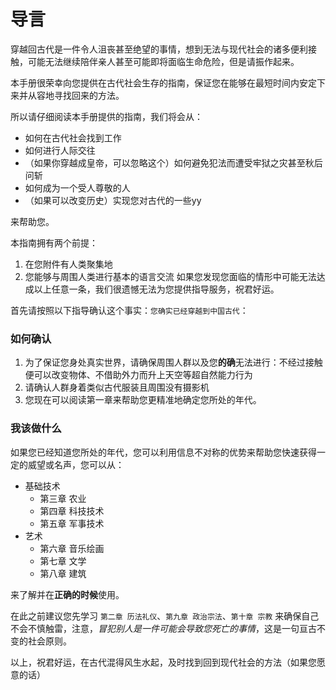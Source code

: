 # 导言

穿越回古代是一件令人沮丧甚至绝望的事情，想到无法与现代社会的诸多便利接触，可能无法继续陪伴亲人甚至可能即将面临生命危险，但是请振作起来。

本手册很荣幸向您提供在古代社会生存的指南，保证您在能够在最短时间内安定下来并从容地寻找回来的方法。

所以请仔细阅读本手册提供的指南，我们将会从：
* 如何在古代社会找到工作
* 如何进行人际交往
* （如果你穿越成皇帝，可以忽略这个）如何避免犯法而遭受牢狱之灾甚至秋后问斩
* 如何成为一个受人尊敬的人
* （如果可以改变历史）实现您对古代的一些yy

来帮助您。

本指南拥有两个前提：  
1. 在您附件有人类聚集地  
2. 您能够与周围人类进行基本的语言交流
如果您发现您面临的情形中可能无法达成以上任意一条，我们很遗憾无法为您提供指导服务，祝君好运。

首先请按照以下指导确认这个事实：`您确实已经穿越到中国古代`：

### 如何确认

1. 为了保证您身处真实世界，请确保周围人群以及您**的确**无法进行：不经过接触便可以改变物体、不借助外力而升上天空等超自然能力行为
2. 请确认人群身着类似古代服装且周围没有摄影机
3. 您现在可以阅读第一章来帮助您更精准地确定您所处的年代。

### 我该做什么

如果您已经知道您所处的年代，您可以利用信息不对称的优势来帮助您快速获得一定的威望或名声，您可以从：
* 基础技术
    * 第三章 农业
    * 第四章 科技技术
    * 第五章 军事技术
* 艺术
    * 第六章 音乐绘画
    * 第七章 文学
    * 第八章 建筑

来了解并在**正确的时候**使用。

在此之前建议您先学习 `第二章 历法礼仪`、`第九章 政治宗法`、`第十章 宗教` 来确保自己不会不慎触雷，注意，*冒犯别人是一件可能会导致您死亡的事情*，这是一句亘古不变的社会原则。

以上，祝君好运，在古代混得风生水起，及时找到回到现代社会的方法（如果您愿意的话）